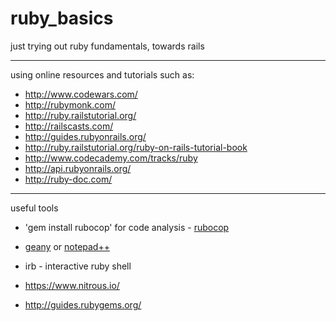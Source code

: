 ruby_basics
===========

just trying out ruby fundamentals, towards rails

----------

using online resources and tutorials such as:

 - http://www.codewars.com/
 - http://rubymonk.com/
 - http://ruby.railstutorial.org/
 - http://railscasts.com/
 - http://guides.rubyonrails.org/
 - http://ruby.railstutorial.org/ruby-on-rails-tutorial-book
 - http://www.codecademy.com/tracks/ruby
 - http://api.rubyonrails.org/
 - http://ruby-doc.com/

----------

useful tools

- 'gem install rubocop' for code analysis - [rubocop][1]
- [geany][2] or [notepad++][3]
- irb - interactive ruby shell
- https://www.nitrous.io/
- http://guides.rubygems.org/


  [1]: https://github.com/bbatsov/rubocop
  [2]: http://geany.org/
  [3]: http://notepad-plus-plus.org/
